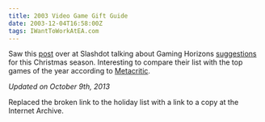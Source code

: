 ```yaml
---
title: 2003 Video Game Gift Guide
date: 2003-12-04T16:58:00Z
tags: IWantToWorkAtEA.com
---
```

Saw this [post][1] over at Slashdot talking about Gaming Horizons [suggestions][2] for this Christmas season. Interesting to compare their list with the top games of the year according to [Metacritic][3].

*Updated on October 9th, 2013*

Replaced the broken link to the holiday list with a link to a copy at the Internet Archive.

 [1]: http://games.slashdot.org/story/03/12/04/1937247/2003-videogame-holiday-gift-guide
 [2]: http://web.archive.org/web/20031203054916/http://features.gaminghorizon.com/holguide2003.html
 [3]: http://www.metacritic.com/

